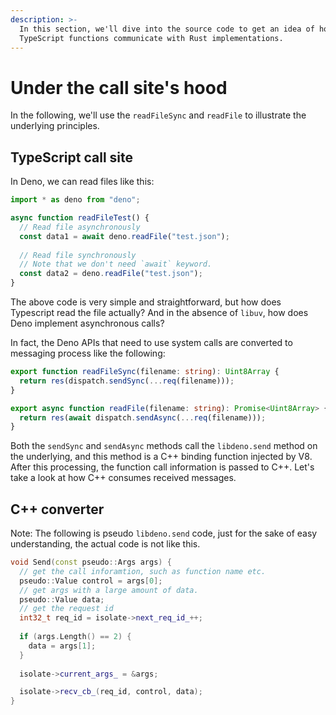 ```yaml
---
description: >-
  In this section, we'll dive into the source code to get an idea of how
  TypeScript functions communicate with Rust implementations.
---
```


# Under the call site's hood

In the following, we'll use the `readFileSync` and `readFile` to illustrate the underlying principles.

## TypeScript call site

In Deno, we can read files like this:

```typescript
import * as deno from "deno";

async function readFileTest() {
  // Read file asynchronously
  const data1 = await deno.readFile("test.json");
  
  // Read file synchronously
  // Note that we don't need `await` keyword.
  const data2 = deno.readFile("test.json");
}
```

The above code is very simple and straightforward, but how does Typescript read the file actually? And in the absence of `libuv`, how does Deno implement asynchronous calls?

In fact, the Deno APIs that need to use system calls are converted to messaging process like the following:

```typescript
export function readFileSync(filename: string): Uint8Array {
  return res(dispatch.sendSync(...req(filename)));
}

export async function readFile(filename: string): Promise<Uint8Array> {
  return res(await dispatch.sendAsync(...req(filename)));
}
```

Both the `sendSync` and `sendAsync` methods call the `libdeno.send` method on the underlying, and this method is a C++ binding function injected by V8. After this processing, the function call information is passed to C++. Let's take a look at how C++ consumes received messages.

## C++ converter

Note: The following is pseudo `libdeno.send` code, just for the sake of easy understanding, the actual code is not like this.

```cpp
void Send(const pseudo::Args args) {
  // get the call inforamtion, such as function name etc.
  pseudo::Value control = args[0];
  // get args with a large amount of data.
  pseudo::Value data;
  // get the request id
  int32_t req_id = isolate->next_req_id_++;
  
  if (args.Length() == 2) {
    data = args[1];
  }
  
  isolate->current_args_ = &args;

  isolate->recv_cb_(req_id, control, data);
}
```



